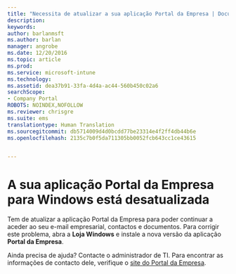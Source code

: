 ```yaml
---
title: "Necessita de atualizar a sua aplicação Portal da Empresa | Documentos da Microsoft"
description: 
keywords: 
author: barlanmsft
ms.author: barlan
manager: angrobe
ms.date: 12/20/2016
ms.topic: article
ms.prod: 
ms.service: microsoft-intune
ms.technology: 
ms.assetid: dea37b91-33fa-4d4a-ac44-560b450c02a6
searchScope:
- Company Portal
ROBOTS: NOINDEX,NOFOLLOW
ms.reviewer: chrisgre
ms.suite: ems
translationtype: Human Translation
ms.sourcegitcommit: db5714009d4d0bcdd77be23314e4f2ff4db44b6e
ms.openlocfilehash: 2135c7b0f5da711305bb0052fcb643cc1ce43615


---
```


# <a name="your-company-portal-app-for-windows-is-out-of-date"></a>A sua aplicação Portal da Empresa para Windows está desatualizada

Tem de atualizar a aplicação Portal da Empresa para poder continuar a aceder ao seu e-mail empresarial, contactos e documentos. Para corrigir este problema, abra a **Loja Windows** e instale a nova versão da aplicação **Portal da Empresa**.

Ainda precisa de ajuda? Contacte o administrador de TI. Para encontrar as informações de contacto dele, verifique o [site do Portal da Empresa](http://portal.manage.microsoft.com).



<!--HONumber=Dec16_HO3-->


